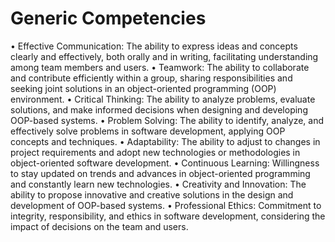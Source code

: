 # Generic Competencies
•	Effective Communication: The ability to express ideas and concepts clearly and effectively, both orally and in writing, facilitating understanding among team members and users.
•	Teamwork: The ability to collaborate and contribute efficiently within a group, sharing responsibilities and seeking joint solutions in an object-oriented programming (OOP) environment.
•	Critical Thinking: The ability to analyze problems, evaluate solutions, and make informed decisions when designing and developing OOP-based systems.
•	Problem Solving: The ability to identify, analyze, and effectively solve problems in software development, applying OOP concepts and techniques.
•	Adaptability: The ability to adjust to changes in project requirements and adopt new technologies or methodologies in object-oriented software development.
•	Continuous Learning: Willingness to stay updated on trends and advances in object-oriented programming and constantly learn new technologies.
•	Creativity and Innovation: The ability to propose innovative and creative solutions in the design and development of OOP-based systems.
•	Professional Ethics: Commitment to integrity, responsibility, and ethics in software development, considering the impact of decisions on the team and users.
